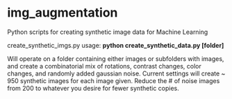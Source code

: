 # img_augmentation
Python scripts for creating synthetic image data for Machine Learning



create_synthetic_imgs.py usage:
    <b>python create_synthetic_data.py [folder]</b>

Will operate on a folder containing either images or subfolders with images, and create a combinatorial mix of rotations, contrast changes, color changes, and randomly added gaussian noise. Current settings will create ~ 950 synthetic images for each image given. Reduce the # of noise images from 200 to whatever you desire for fewer synthetic copies.
